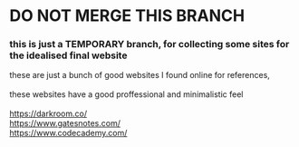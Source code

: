 # DO NOT MERGE THIS BRANCH
### this is just a TEMPORARY branch, for collecting some sites for the idealised final website

these are just a bunch of good websites I found online for references,
<br><br>
these websites have a good proffessional and minimalistic feel
<br><br>
https://darkroom.co/<br>
https://www.gatesnotes.com/<br>
https://www.codecademy.com/<br>

